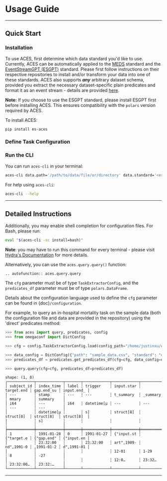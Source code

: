 # Usage Guide

______________________________________________________________________

## Quick Start

### Installation

To use ACES, first determine which data standard you'd like to use. Currently, ACES can be automatically applied to the [MEDS](https://github.com/Medical-Event-Data-Standard/meds) standard and the [EventStreamGPT (ESGPT)](https://github.com/mmcdermott/EventStreamGPT) standard. Please first follow instructions on their respective repositories to install and/or transform your data into one of these standards. ACES also supports ***any*** arbitrary dataset schema, provided you extract the necessary dataset-specific plain predicates and format it as an event stream - details are provided [here](https://eventstreamaces.readthedocs.io/en/latest/predicates.html).

**Note:** If you choose to use the ESGPT standard, please install ESGPT first before installing ACES. This ensures compatibility with the `polars` version required by ACES.

To install ACES:

```bash
pip install es-aces
```

### Define Task Configuration

### Run the CLI

You can run `aces-cli` in your terminal:

```bash
aces-cli data.path='/path/to/data/file/or/directory' data.standard='<esgpt/meds/direct>' cohort_dir='/directory/to/task/config/' cohort_name='<task_config_name>'
```

For help using `aces-cli`:

```bash
aces-cli --help
```

______________________________________________________________________

## Detailed Instructions

Additionally, you may enable shell completion for configuration files. For Bash, please run:

```bash
eval "$(aces-cli -sc install=bash)"
```

**Note**: you may have to run this command for every terminal - please visit [Hydra's Documentation](https://hydra.cc/docs/tutorials/basic/running_your_app/tab_completion/) for more details.

Alternatively, you can use the `aces.query.query()` function:

```{eval-rst}
.. autofunction:: aces.query.query
```

The `cfg` parameter must be of type `TaskExtractorConfig`, and the `predicates_df` parameter must be of type `polars.DataFrame`.

Details about the configuration language used to define the `cfg` parameter can be found in {doc}`/configuration`.

For example, to query an in-hospital mortality task on the sample data (both the configuration file and data are provided in the repository) using the 'direct' predicates method:

```python
>>> from aces import query, predicates, config
>>> from omegaconf import DictConfig

>>> cfg = config.TaskExtractorConfig.load(config_path="/home/justinxu/esgpt/ESGPTTaskQuerying/sample_configs/inhospital-mortality.yaml")

>>> data_config = DictConfig({"path": "sample_data.csv", "standard": "direct", "ts_format": "%m/%d/%Y %H:%M"})
>>> predicates_df = predicates.get_predicates_df(cfg=cfg, data_config=data_config)

>>> query.query(cfg=cfg, predicates_df=predicates_df)
```

```plaintext
shape: (1, 8)
┌────────────┬────────────┬───────┬────────────┬────────────┬────────────┬────────────┬────────────┐
│ subject_id ┆ index_time ┆ label ┆ trigger    ┆ input.star ┆ target.end ┆ gap.end_su ┆ input.end_ │
│ ---        ┆ stamp      ┆ ---   ┆ ---        ┆ t_summary  ┆ _summary   ┆ mmary      ┆ summary    │
│ i64        ┆ ---        ┆ i64   ┆ datetime[μ ┆ ---        ┆ ---        ┆ ---        ┆ ---        │
│            ┆ datetime[μ ┆       ┆ s]         ┆ struct[8]  ┆ struct[8]  ┆ struct[8]  ┆ struct[8]  │
│            ┆ s]         ┆       ┆            ┆            ┆            ┆            ┆            │
╞════════════╪════════════╪═══════╪════════════╪════════════╪════════════╪════════════╪════════════╡
│ 1          ┆ 1991-01-28 ┆ 0     ┆ 1991-01-27 ┆ {"input.st ┆ {"target.e ┆ {"gap.end" ┆ {"input.en │
│            ┆ 23:32:00   ┆       ┆ 23:32:00   ┆ art",1989- ┆ nd",1991-0 ┆ ,1991-01-2 ┆ d",1991-01 │
│            ┆            ┆       ┆            ┆ 12-01      ┆ 1-29       ┆ 8          ┆ -27        │
│            ┆            ┆       ┆            ┆ 12:0…      ┆ 23:32…     ┆ 23:32:00…  ┆ 23:32:…    │
└────────────┴────────────┴───────┴────────────┴────────────┴────────────┴────────────┴────────────┘
```

______________________________________________________________________
